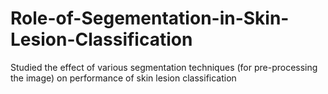 # Role-of-Segementation-in-Skin-Lesion-Classification
Studied the effect of various segmentation techniques (for pre-processing the image) on performance of skin lesion classification
